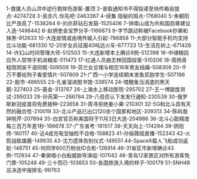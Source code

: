 1-救援人员山洪中逆行救摔伤游客-置顶
2-录取通知书不得投递至快件箱自提点-4274728
3-吴亦凡 你先吧-2463367
4-续集 隐秘的斑点-1768040
5-朱朝阳比严良高了-1536264
6-刘亦菲钻石发箍-1525406
7-钟南山成为共和国勋章建议人选-1498442
8-赵炳奎金宝罗分手-1166673
9-字节跳动称被Facebook抄袭和抹黑-912633
10-大连疫情或由境外输入引起-786858
11-大部分智能手机均支持北斗功能-681330
12-20岁女兵征服40吨远火车-677723
13-生活在树上-671426
14-许幻山时间管理大师-512503
15-大连新增本土确诊8例-512398
16-中储粮回应外人禁带手机进粮库-511473
17-红通人员曲志林回国投案-510206
18-周扬青程晓玥吴千语同框-509509
19-芬兰女总理与相恋16年男友结婚-508309
20-千万不要给狗子看爱情片-507809
21-广西一小学连续期末发鱼奖励学生-507196
22-股市-486555
23-孔雀溜进图书馆-338574
24-喂鲤鱼当消遣的黑天鹅-327403
25-基金-313767
26-上海水上移动医院-295702
27-王一博甜度测试-295033
28-孙芮第一-266784
29-八佰否认下发发行通知-230539
30-俄罗斯新冠疫苗将免费接种-223658
31-周寻拒绝姜小果-210301
32-5G和北斗具有天然的融合性-210019
33-北斗产品已出口120余个国家和地区-209313
34-陈屿救钟晓芹-207894
35-白宫官员称美国将于11月3日大选-204986
36-北斗心脏精度每三百万年差1秒-198678
37-广东省考-181517
38-天天向上-174294
39-阴阳师-160117
40-近4成充电宝抽检不合格-158823
41-孙俪薇娅直播-152343
42-火箭战胜雄鹿-149935
43-沈力遗体告别仪式-149551
44-SpaceX载人飞船成功返航-146751
45-何同学600万粉丝ID合影-126914
46-31省区市新增确诊43例-112934
47-秦昊唱小白船威胁导演组-107042
48-青岛12家景区对所有游客免门票-105248
49-三十而已-103653
50-各国旅游入境的样子-100179
51-SNH48总决选中报排名-99763
